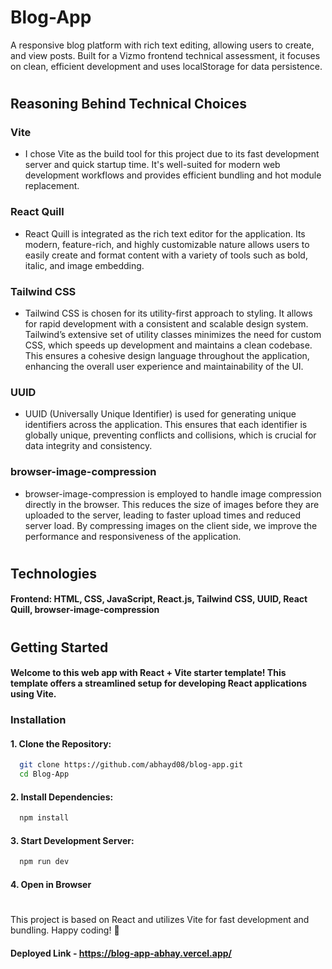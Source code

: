 # Blog-App

A responsive blog platform with rich text editing, allowing users to create, and view posts. Built for a Vizmo frontend technical assessment, it focuses on clean, efficient development and uses localStorage for data persistence.

#

## Reasoning Behind Technical Choices

### Vite

- I chose Vite as the build tool for this project due to its fast development server and quick startup time. It's well-suited for modern web development workflows and provides efficient bundling and hot module replacement.

### React Quill

- React Quill is integrated as the rich text editor for the application. Its modern, feature-rich, and highly customizable nature allows users to easily create and format content with a variety of tools such as bold, italic, and image embedding.

### Tailwind CSS

- Tailwind CSS is chosen for its utility-first approach to styling. It allows for rapid development with a consistent and scalable design system. Tailwind’s extensive set of utility classes minimizes the need for custom CSS, which speeds up development and maintains a clean codebase. This ensures a cohesive design language throughout the application, enhancing the overall user experience and maintainability of the UI.

### UUID

- UUID (Universally Unique Identifier) is used for generating unique identifiers across the application. This ensures that each identifier is globally unique, preventing conflicts and collisions, which is crucial for data integrity and consistency.

### browser-image-compression

- browser-image-compression is employed to handle image compression directly in the browser. This reduces the size of images before they are uploaded to the server, leading to faster upload times and reduced server load. By compressing images on the client side, we improve the performance and responsiveness of the application.

#

## Technologies

#### Frontend: HTML, CSS, JavaScript, React.js, Tailwind CSS, UUID, React Quill, browser-image-compression

#

## Getting Started

#### Welcome to this web app with React + Vite starter template! This template offers a streamlined setup for developing React applications using Vite.

### Installation

#### 1. Clone the Repository:

```bash
  git clone https://github.com/abhayd08/blog-app.git
  cd Blog-App
```

#### 2. Install Dependencies:

```bash
  npm install
```

#### 3. Start Development Server:

```bash
  npm run dev
```

#### 4. Open in Browser

#

This project is based on React and utilizes Vite for fast development and bundling. Happy coding! 🚀

#### Deployed Link - https://blog-app-abhay.vercel.app/
